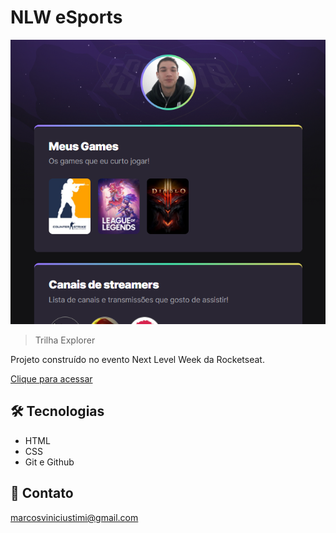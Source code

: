 # NLW eSports

![preview](.github/preview.png)

>Trilha Explorer

Projeto construído no evento Next Level Week da Rocketseat.

[Clique para acessar](https://marstimi.github.io/nlw-esports-explorer/)

## 🛠 Tecnologias

- HTML
- CSS
- Git e Github
  
## 💙 Contato

marcosviniciustimi@gmail.com


